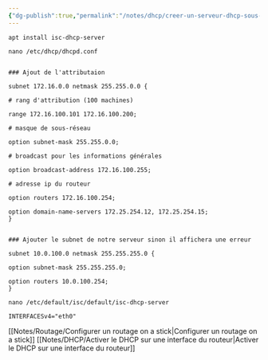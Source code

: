 ```yaml
---
{"dg-publish":true,"permalink":"/notes/dhcp/creer-un-serveur-dhcp-sous-linux/"}
---
```


```
apt install isc-dhcp-server
```

```
nano /etc/dhcp/dhcpd.conf
```

```

### Ajout de l'attributaion

subnet 172.16.0.0 netmask 255.255.0.0 {

# rang d'attribution (100 machines)

range 172.16.100.101 172.16.100.200;

# masque de sous-réseau

option subnet-mask 255.255.0.0;

# broadcast pour les informations générales

option broadcast-address 172.16.100.255;

# adresse ip du routeur

option routers 172.16.100.254;

option domain-name-servers 172.25.254.12, 172.25.254.15;
}


### Ajouter le subnet de notre serveur sinon il affichera une erreur

subnet 10.0.100.0 netmask 255.255.255.0 {

option subnet-mask 255.255.255.0;

option routers 10.0.100.254;
}

```

```
nano /etc/default/isc/default/isc-dhcp-server

INTERFACESv4="eth0"
```
[[Notes/Routage/Configurer un routage on a stick\|Configurer un routage on a stick]]
[[Notes/DHCP/Activer le DHCP sur une interface du routeur\|Activer le DHCP sur une interface du routeur]]